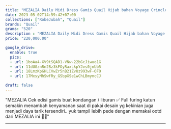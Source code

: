 ```yaml
---
title: "MEZALIA Daily Midi Dress Gamis Quail Hijab bahan Voyage Crincle Furing Katun"
date: 2023-05-02T14:59:42+07:00
collections: ["RobeJubah", "Quail"]
brands: "Quail"
grams: "520"
description : "MEZALIA Daily Midi Dress Gamis Quail Hijab bahan Voyage Crincle Furing Katun"
price: "220,000.00"

google_drive:
  enable: true
  pics:
  - url: 1boAa4-XV9tSQAD1-VNw-22bGcJiwuo1G
  - url: 11dUGznRn2Bz3kFOyRaxLkpYJvs0jnUb5
  - url: 18LmzKpGHLCVwZr5nB21ZvUz993wF-OFO
  - url: 17MxsyMhSwfRy_GSbpXSe1wChLBmymcCJ

draft: false
---
```


"MEZALIA
Cek  edisi  gamis buat kondangan / liburan ✅ 
Full furing katun semakin menambah kenyamanan saat di pakai
desain yg kekinian juga menjadi daya tarik tersendiri.. yuk tampil lebih pede dengan memakai ootd dari MEZALIA ini 🤍✨"

---    
  
